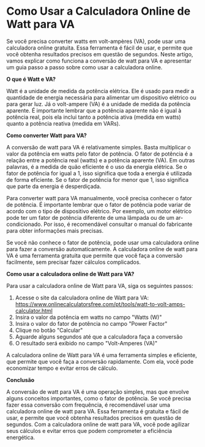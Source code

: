 Como Usar a Calculadora Online de Watt para VA
==============================================

Se você precisa converter watts em volt-ampères (VA), pode usar uma calculadora online gratuita. Essa ferramenta é fácil de usar, e permite que você obtenha resultados precisos em questão de segundos. Neste artigo, vamos explicar como funciona a conversão de watt para VA e apresentar um guia passo a passo sobre como usar a calculadora online.

 **O que é Watt e VA?**

Watt é a unidade de medida da potência elétrica. Ele é usado para medir a quantidade de energia necessária para alimentar um dispositivo elétrico ou para gerar luz. Já o volt-ampere (VA) é a unidade de medida da potência aparente. É importante lembrar que a potência aparente não é igual à potência real, pois ela inclui tanto a potência ativa (medida em watts) quanto a potência reativa (medida em VARs).

 **Como converter Watt para VA?**

A conversão de watt para VA é relativamente simples. Basta multiplicar o valor da potência em watts pelo fator de potência. O fator de potência é a relação entre a potência real (watts) e a potência aparente (VA). Em outras palavras, é a medida de quão eficiente é o uso da energia elétrica. Se o fator de potência for igual a 1, isso significa que toda a energia é utilizada de forma eficiente. Se o fator de potência for menor que 1, isso significa que parte da energia é desperdiçada.

Para converter watt para VA manualmente, você precisa conhecer o fator de potência. É importante lembrar que o fator de potência pode variar de acordo com o tipo de dispositivo elétrico. Por exemplo, um motor elétrico pode ter um fator de potência diferente de uma lâmpada ou de um ar-condicionado. Por isso, é recomendável consultar o manual do fabricante para obter informações mais precisas.

Se você não conhece o fator de potência, pode usar uma calculadora online para fazer a conversão automaticamente. A calculadora online de watt para VA é uma ferramenta gratuita que permite que você faça a conversão facilmente, sem precisar fazer cálculos complicados.

 **Como usar a calculadora online de Watt para VA?**

Para usar a calculadora online de Watt para VA, siga os seguintes passos:

1. Acesse o site da calculadora online de Watt para VA: <https://www.onlinecalculatorsfree.com/pt/tools/watt-to-volt-amps-calculator.html>
2. Insira o valor da potência em watts no campo "Watts (W)"
3. Insira o valor do fator de potência no campo "Power Factor"
4. Clique no botão "Calcular"
5. Aguarde alguns segundos até que a calculadora faça a conversão
6. O resultado será exibido no campo "Volt-Amperes (VA)"

A calculadora online de Watt para VA é uma ferramenta simples e eficiente, que permite que você faça a conversão rapidamente. Com ela, você pode economizar tempo e evitar erros de cálculo.

 **Conclusão**

A conversão de watt para VA é uma operação simples, mas que envolve alguns conceitos importantes, como o fator de potência. Se você precisa fazer essa conversão com frequência, é recomendável usar uma calculadora online de watt para VA. Essa ferramenta é gratuita e fácil de usar, e permite que você obtenha resultados precisos em questão de segundos. Com a calculadora online de watt para VA, você pode agilizar seus cálculos e evitar erros que podem comprometer a eficiência energética.